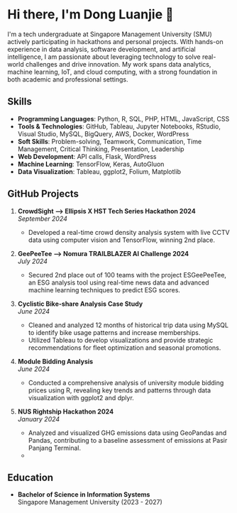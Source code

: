 # Hi there, I'm Dong Luanjie 👋

I'm a tech undergraduate at Singapore Management University (SMU) actively participating in hackathons and personal projects. With hands-on experience in data analysis, software development, and artificial intelligence, I am passionate about leveraging technology to solve real-world challenges and drive innovation. My work spans data analytics, machine learning, IoT, and cloud computing, with a strong foundation in both academic and professional settings.

## Skills

- **Programming Languages**: Python, R, SQL, PHP, HTML, JavaScript, CSS
- **Tools & Technologies**: GitHub, Tableau, Jupyter Notebooks, RStudio, Visual Studio, MySQL, BigQuery, AWS, Docker, WordPress
- **Soft Skills**: Problem-solving, Teamwork, Communication, Time Management, Critical Thinking, Presentation, Leadership
- **Web Development**: API calls, Flask, WordPress
- **Machine Learning**: TensorFlow, Keras, AutoGluon
- **Data Visualization**: Tableau, ggplot2, Folium, Matplotlib


## GitHub Projects

1. **CrowdSight --> Ellipsis X HST Tech Series Hackathon 2024**  
   *September 2024*  
   - Developed a real-time crowd density analysis system with live CCTV data using computer vision and TensorFlow, winning 2nd place.

2. **GeePeeTee --> Nomura TRAILBLAZER AI Challenge 2024**  
   *July 2024*  
   - Secured 2nd place out of 100 teams with the project ESGeePeeTee, an ESG analysis tool using real-time news data and advanced machine learning techniques to predict ESG scores.

3. **Cyclistic Bike-share Analysis Case Study**  
   *June 2024*  
   - Cleaned and analyzed 12 months of historical trip data using MySQL to identify bike usage patterns and increase memberships.
   - Utilized Tableau to develop visualizations and provide strategic recommendations for fleet optimization and seasonal promotions.

4. **Module Bidding Analysis**  
   *June 2024*  
   - Conducted a comprehensive analysis of university module bidding prices using R, revealing key trends and patterns through data visualization with ggplot2 and dplyr.

5. **NUS Rightship Hackathon 2024**  
   *January 2024*  
   - Analyzed and visualized GHG emissions data using GeoPandas and Pandas, contributing to a baseline assessment of emissions at Pasir Panjang Terminal.
   - 
## Education

- **Bachelor of Science in Information Systems**  
  Singapore Management University (2023 - 2027)

